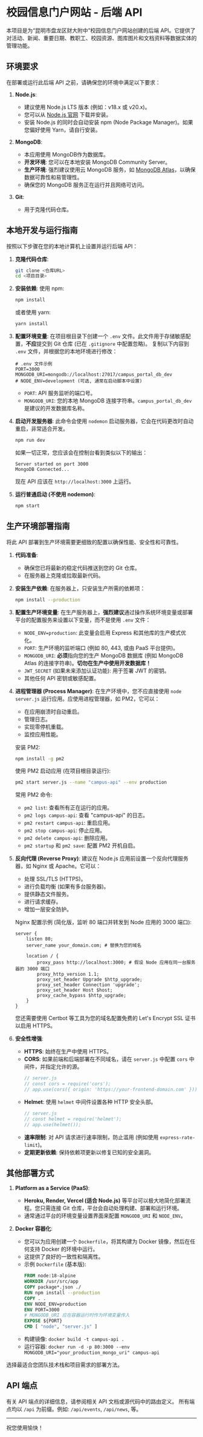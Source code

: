 # 校园信息门户网站 - 后端 API

本项目是为“昆明市盘龙区财大附中”校园信息门户网站创建的后端 API。它提供了对活动、新闻、重要日期、教职工、校园资源、图库图片和文档资料等数据实体的管理功能。

## 环境要求

在部署或运行此后端 API 之前，请确保您的环境中满足以下要求：

1.  **Node.js**:
    *   建议使用 Node.js LTS 版本 (例如：v18.x 或 v20.x)。
    *   您可以从 [Node.js 官网](https://nodejs.org/) 下载并安装。
    *   安装 Node.js 的同时会自动安装 npm (Node Package Manager)。如果您偏好使用 Yarn，请自行安装。

2.  **MongoDB**:
    *   本应用使用 MongoDB作为数据库。
    *   **开发环境**: 您可以在本地安装 MongoDB Community Server。
    *   **生产环境**: 强烈建议使用云 MongoDB 服务，如 [MongoDB Atlas](https://www.mongodb.com/cloud/atlas)，以确保数据可靠性和易管理性。
    *   确保您的 MongoDB 服务正在运行并且网络可访问。

3.  **Git**:
    *   用于克隆代码仓库。

## 本地开发与运行指南

按照以下步骤在您的本地计算机上设置并运行后端 API：

1.  **克隆代码仓库**:
    ```bash
    git clone <仓库URL>
    cd <项目目录>
    ```

2.  **安装依赖**:
    使用 npm:
    ```bash
    npm install
    ```
    或者使用 yarn:
    ```bash
    yarn install
    ```

3.  **配置环境变量**:
    在项目根目录下创建一个 `.env` 文件。此文件用于存储敏感配置，**不应**提交到 Git 仓库 (已在 `.gitignore` 中配置忽略)。
    复制以下内容到 `.env` 文件，并根据您的本地环境进行修改：

    ```env
    # .env 文件示例
    PORT=3000
    MONGODB_URI=mongodb://localhost:27017/campus_portal_db_dev 
    # NODE_ENV=development (可选, 通常在启动脚本中设置)
    ```
    *   `PORT`: API 服务监听的端口号。
    *   `MONGODB_URI`: 您的本地 MongoDB 连接字符串。`campus_portal_db_dev` 是建议的开发数据库名称。

4.  **启动开发服务器**:
    此命令会使用 `nodemon` 启动服务器，它会在代码更改时自动重启，非常适合开发。
    ```bash
    npm run dev
    ```
    如果一切正常，您应该会在控制台看到类似以下的输出：
    ```
    Server started on port 3000
    MongoDB Connected...
    ```
    现在 API 应该在 `http://localhost:3000` 上运行。

5.  **运行普通启动 (不使用 nodemon)**:
    ```bash
    npm start
    ```

## 生产环境部署指南

将此 API 部署到生产环境需要更细致的配置以确保性能、安全性和可靠性。

1.  **代码准备**:
    *   确保您已将最新的稳定代码推送到您的 Git 仓库。
    *   在服务器上克隆或拉取最新代码。

2.  **安装生产依赖**:
    在服务器上，只安装生产所需的依赖项：
    ```bash
    npm install --production
    ```

3.  **配置生产环境变量**:
    在生产服务器上，**强烈建议**通过操作系统环境变量或部署平台的配置服务来设置以下变量，而不是使用 `.env` 文件：
    *   `NODE_ENV=production`: 此变量会启用 Express 和其他库的生产模式优化。
    *   `PORT`: 生产环境的监听端口 (例如 80, 443, 或由 PaaS 平台提供)。
    *   `MONGODB_URI`: **必须**指向您的生产 MongoDB 数据库 (例如 MongoDB Atlas 的连接字符串)。**切勿在生产中使用开发数据库！**
    *   `JWT_SECRET` (如果未来添加认证功能): 用于签署 JWT 的密钥。
    *   其他任何 API 密钥或敏感配置。

4.  **进程管理器 (Process Manager)**:
    在生产环境中，您不应直接使用 `node server.js` 运行应用。应使用进程管理器，如 PM2，它可以：
    *   在应用崩溃时自动重启。
    *   管理日志。
    *   实现零停机重载。
    *   监控应用性能。

    安装 PM2:
    ```bash
    npm install -g pm2
    ```
    使用 PM2 启动应用 (在项目根目录运行):
    ```bash
    pm2 start server.js --name "campus-api" --env production
    ```
    常用 PM2 命令:
    *   `pm2 list`: 查看所有正在运行的应用。
    *   `pm2 logs campus-api`: 查看 "campus-api" 的日志。
    *   `pm2 restart campus-api`: 重启应用。
    *   `pm2 stop campus-api`: 停止应用。
    *   `pm2 delete campus-api`: 删除应用。
    *   `pm2 startup` 和 `pm2 save`: 配置 PM2 开机自启。

5.  **反向代理 (Reverse Proxy)**:
    建议在 Node.js 应用前设置一个反向代理服务器，如 Nginx 或 Apache。它可以：
    *   处理 SSL/TLS (HTTPS)。
    *   进行负载均衡 (如果有多台服务器)。
    *   提供静态文件服务。
    *   进行请求缓存。
    *   增加一层安全防护。

    Nginx 配置示例 (简化版，监听 80 端口并转发到 Node 应用的 3000 端口):
    ```nginx
    server {
        listen 80;
        server_name your_domain.com; # 替换为您的域名

        location / {
            proxy_pass http://localhost:3000; # 假设 Node 应用在同一台服务器的 3000 端口
            proxy_http_version 1.1;
            proxy_set_header Upgrade $http_upgrade;
            proxy_set_header Connection 'upgrade';
            proxy_set_header Host $host;
            proxy_cache_bypass $http_upgrade;
        }
    }
    ```
    您还需要使用 Certbot 等工具为您的域名配置免费的 Let's Encrypt SSL 证书以启用 HTTPS。

6.  **安全性增强**:
    *   **HTTPS**: 始终在生产中使用 HTTPS。
    *   **CORS**: 如果前端和后端部署在不同域名，请在 `server.js` 中配置 `cors` 中间件，并指定允许的源。
        ```javascript
        // server.js
        // const cors = require('cors');
        // app.use(cors({ origin: 'https://your-frontend-domain.com' }));
        ```
    *   **Helmet**: 使用 `helmet` 中间件设置各种 HTTP 安全头部。
        ```javascript
        // server.js
        // const helmet = require('helmet');
        // app.use(helmet());
        ```
    *   **速率限制**: 对 API 请求进行速率限制，防止滥用 (例如使用 `express-rate-limit`)。
    *   **定期更新依赖**: 保持依赖项更新以修复已知的安全漏洞。

## 其他部署方式

1.  **Platform as a Service (PaaS)**:
    *   **Heroku, Render, Vercel (适合 Node.js)** 等平台可以极大地简化部署流程。您只需连接 Git 仓库，平台会自动处理构建、部署和运行环境。
    *   通常通过平台的环境变量设置界面来配置 `MONGODB_URI` 和 `NODE_ENV`。

2.  **Docker 容器化**:
    *   您可以为应用创建一个 `Dockerfile`，将其构建为 Docker 镜像，然后在任何支持 Docker 的环境中运行。
    *   这提供了良好的一致性和隔离性。
    *   示例 `Dockerfile` (基本版):
        ```dockerfile
        FROM node:18-alpine
        WORKDIR /usr/src/app
        COPY package*.json ./
        RUN npm install --production
        COPY . .
        ENV NODE_ENV=production
        ENV PORT=3000 
        # MONGODB_URI 应在容器运行时作为环境变量传入
        EXPOSE ${PORT}
        CMD [ "node", "server.js" ]
        ```
    *   构建镜像: `docker build -t campus-api .`
    *   运行容器: `docker run -d -p 80:3000 --env MONGODB_URI="your_production_mongo_uri" campus-api`

选择最适合您团队技术栈和项目需求的部署方法。

## API 端点

有关 API 端点的详细信息，请参阅相关 API 文档或源代码中的路由定义。
所有端点均以 `/api` 为前缀。例如: `/api/events`, `/api/news`, 等。

---

祝您使用愉快！

